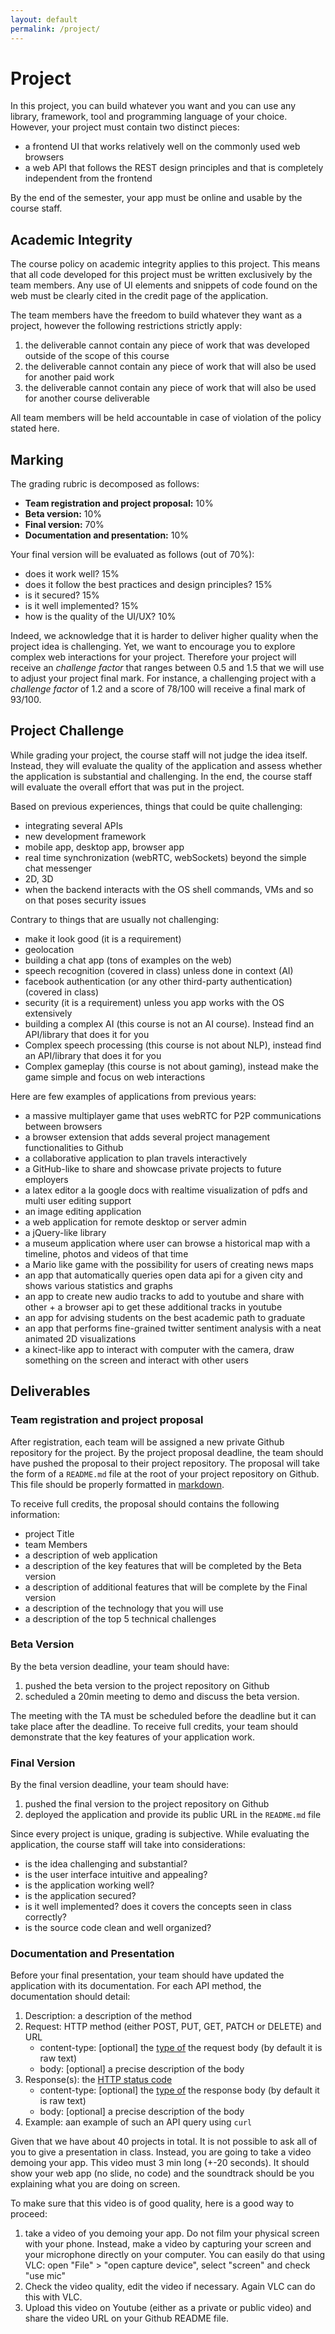 ```yaml
---
layout: default
permalink: /project/
---
```


# Project

In this project, you can build whatever you want and you can use any library, framework, tool and programming language of your choice. However, your project must contain two distinct pieces: 

- a frontend UI that works relatively well on the commonly used web browsers
- a web API that follows the REST design principles and that is completely independent from the frontend 

By the end of the semester, your app must be online and usable by the course staff. 

## Academic Integrity

The course policy on academic integrity applies to this project. This means that all code developed for this project must be written exclusively by the team members. Any use of UI elements and snippets of code found on the web must be clearly cited in the credit page of the application. 

The team members have the freedom to build whatever they want as a project, however the following restrictions strictly apply: 

1. the deliverable cannot contain any piece of work that was developed outside of the scope of this course
1. the deliverable cannot contain any piece of work that will also be used for another paid work
1. the deliverable cannot contain any piece of work that will also be used for another course deliverable

All team members will be held accountable in case of violation of the policy stated here. 

## Marking 

The grading rubric is decomposed as follows: 

- **Team registration and project proposal:** 10%
- **Beta version:** 10%
- **Final version:** 70%
- **Documentation and presentation:** 10%

Your final version will be evaluated as follows (out of 70%):

- does it work well? 15% 
- does it follow the best practices and design principles? 15%
- is it secured? 15%
- is it well implemented? 15%
- how is the quality of the UI/UX? 10%

Indeed, we acknowledge that it is harder to deliver higher quality when the project idea is challenging. Yet, we want to encourage you to explore complex web interactions for your project. Therefore your project will receive an *challenge factor* that ranges between 0.5 and 1.5 that we will use to adjust your project final mark. For instance, a challenging project with a *challenge factor* of 1.2 and a score of 78/100 will receive a final mark of 93/100.

## Project Challenge

While grading your project, the course staff will not judge the idea itself. Instead, they will evaluate the quality of the application and assess whether the application is substantial and challenging. In the end, the course staff will evaluate the overall effort that was put in the project. 

Based on previous experiences, things that could be quite challenging: 

- integrating several APIs
- new development framework
- mobile app, desktop app, browser app
- real time synchronization (webRTC, webSockets) beyond the simple chat messenger
- 2D, 3D
- when the backend interacts with the OS shell commands, VMs and so on that poses security issues

Contrary to things that are usually not challenging:

- make it look good (it is a requirement)
- geolocation
- building a chat app (tons of examples on the web) 
- speech recognition (covered in class) unless done in context (AI)
- facebook authentication (or any other third-party authentication) (covered in class)
- security (it is a requirement) unless you app works with the OS extensively
- building a complex AI (this course is not an AI course). Instead find an API/library that does it for you
- Complex speech processing (this course is not about NLP), instead find an API/library that does it for you
- Complex gameplay (this course is not about gaming), instead make the game simple and focus on web interactions 

Here are few examples of applications from previous years:

- a massive multiplayer game that uses webRTC for P2P communications between browsers
- a browser extension that adds several project management functionalities to Github
- a collaborative application to plan travels interactively
- a GitHub-like to share and showcase private projects to future employers
- a latex editor a la google docs with realtime visualization of pdfs and multi user editing support
- an image editing application
- a web application for remote desktop or server admin
- a jQuery-like library
- a museum application where user can browse a historical map with a timeline, photos and videos of that time
- a Mario like game with the possibility for users of creating news maps 
- an app that automatically queries open data api for a given city and shows various statistics and graphs
- an app to create new audio tracks to add to youtube and share with other + a browser api to get these additional tracks in youtube
- an app for advising students on the best academic path to graduate
- an app that performs fine-grained twitter sentiment analysis with a neat animated 2D visualizations
- a kinect-like app to interact with computer with the camera, draw something on the screen and interact with other users

## Deliverables

### Team registration and project proposal

After registration, each team will be assigned a new private Github repository for the project. By the project proposal deadline, the team should have pushed the proposal to their project repository. The proposal will take the form of a `README.md` file at the root of your project repository on Github. This file should be properly formatted in [markdown](https://guides.github.com/features/mastering-markdown/). 

To receive full credits, the proposal should contains the following information: 

- project Title
- team Members
- a description of web application
- a description of the key features that will be completed by the Beta version
- a description of additional features that will be complete by the Final version
- a description of the technology that you will use
- a description of the top 5 technical challenges

### Beta Version

By the beta version deadline, your team should have:

1. pushed the beta version to the project repository on Github
2. scheduled a 20min meeting to demo and discuss the beta version. 

The meeting with the TA must be scheduled before the deadline but it can take place after the deadline. To receive full credits, your team should demonstrate that the key features of your application work. 

### Final Version

By the final version deadline, your team should have: 

1. pushed the final version to the project repository on Github
3. deployed the application and provide its public URL in the `README.md` file

Since every project is unique, grading is subjective. While evaluating the application, the course staff will take into considerations:

- is the idea challenging and substantial?
- is the user interface intuitive and appealing?
- is the application working well?
- is the application secured? 
- is it well implemented? does it covers the concepts seen in class correctly?
- is the source code clean and well organized?

### Documentation and Presentation

Before your final presentation, your team should have updated the application with its documentation. For each API method, the documentation should detail:
  
1. Description: a description of the method
1. Request: HTTP method (either POST, PUT, GET, PATCH or DELETE) and URL   
    - content-type: [optional] the [type of](http://www.iana.org/assignments/media-types/media-types.xhtml) the request body (by default it is raw text)
    - body: [optional] a precise description of the body
1. Response(s): the [HTTP status code](http://www.restapitutorial.com/httpstatuscodes.html)
    - content-type: [optional] the [type of](http://www.iana.org/assignments/media-types/media-types.xhtml) the response body (by default it is raw text)
    - body: [optional] a precise description of the body
1. Example: aan example of such an API query using `curl`



Given that we have about 40 projects in total. It is not possible to ask all of you to give a presentation in class. Instead, you are going to take a video demoing your app. This video must 3 min long (+-20 seconds). It should show your web app (no slide, no code) and the soundtrack should be you explaining what you are doing on screen. 

To make sure that this video is of good quality, here is a good way to proceed: 

1. take a video of you demoing your app. Do not film your physical screen with your phone. Instead, make a video by capturing your screen and your microphone directly on your computer. You can easily do that using VLC: open "File" > "open capture device", select "screen" and check "use mic"
2. Check the video quality, edit the video if necessary. Again VLC can do this with VLC. 
3. Upload this video on Youtube (either as a private or public video) and share the video URL on your Github README file.

